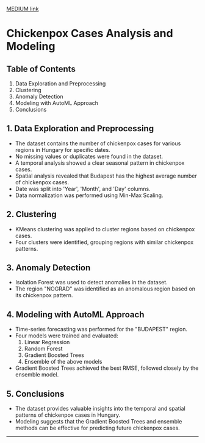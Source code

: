 [MEDIUM link](https://medium.com/@saipraneethk181200/eda-clustering-and-modeling-of-chickenpox-cases-in-hungary-eccc7bbc189e)

# Chickenpox Cases Analysis and Modeling

## Table of Contents
1. Data Exploration and Preprocessing
2. Clustering
3. Anomaly Detection
4. Modeling with AutoML Approach
5. Conclusions

## 1. Data Exploration and Preprocessing
- The dataset contains the number of chickenpox cases for various regions in Hungary for specific dates.
- No missing values or duplicates were found in the dataset.
- A temporal analysis showed a clear seasonal pattern in chickenpox cases.
- Spatial analysis revealed that Budapest has the highest average number of chickenpox cases.
- Date was split into 'Year', 'Month', and 'Day' columns.
- Data normalization was performed using Min-Max Scaling.

## 2. Clustering
- KMeans clustering was applied to cluster regions based on chickenpox cases.
- Four clusters were identified, grouping regions with similar chickenpox patterns.

## 3. Anomaly Detection
- Isolation Forest was used to detect anomalies in the dataset.
- The region "NOGRAD" was identified as an anomalous region based on its chickenpox pattern.

## 4. Modeling with AutoML Approach
- Time-series forecasting was performed for the "BUDAPEST" region.
- Four models were trained and evaluated:
    1. Linear Regression
    2. Random Forest
    3. Gradient Boosted Trees
    4. Ensemble of the above models
- Gradient Boosted Trees achieved the best RMSE, followed closely by the ensemble model.

## 5. Conclusions
- The dataset provides valuable insights into the temporal and spatial patterns of chickenpox cases in Hungary.
- Modeling suggests that the Gradient Boosted Trees and ensemble methods can be effective for predicting future chickenpox cases.

---
